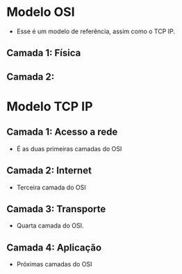 # Modelo OSI

- Esse é um modelo de referência, assim como o TCP IP.

## Camada 1: Física

## Camada 2:


# Modelo TCP IP

## Camada 1: Acesso a rede

- É as duas primeiras camadas do OSI
## Camada 2: Internet

- Terceira camada do OSI

## Camada 3: Transporte

- Quarta camada do OSI.

## Camada 4: Aplicação

- Próximas camadas do OSI

